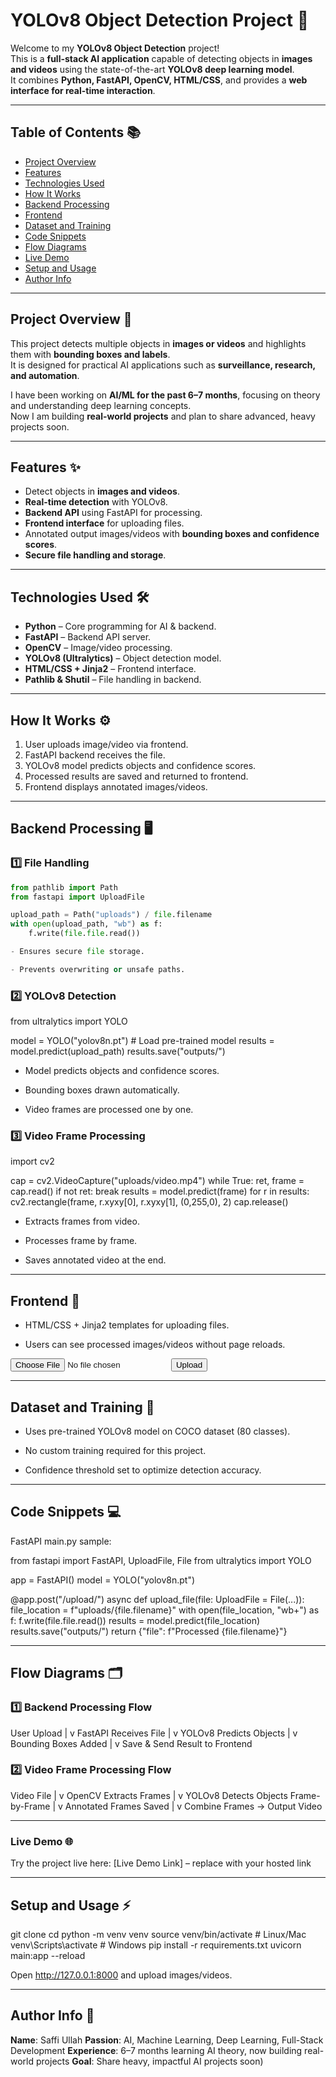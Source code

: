 # YOLOv8 Object Detection Project 🚀

Welcome to my **YOLOv8 Object Detection** project!  
This is a **full-stack AI application** capable of detecting objects in **images and videos** using the state-of-the-art **YOLOv8 deep learning model**.  
It combines **Python, FastAPI, OpenCV, HTML/CSS**, and provides a **web interface for real-time interaction**.

---

## Table of Contents 📚
- [Project Overview](#project-overview-🌟)
- [Features](#features-✨)
- [Technologies Used](#technologies-used-🛠)
- [How It Works](#how-it-works-⚙)
- [Backend Processing](#backend-processing-🖥)
- [Frontend](#frontend-🎨)
- [Dataset and Training](#dataset-and-training-📂)
- [Code Snippets](#code-snippets-💻)
- [Flow Diagrams](#flow-diagrams-🗂)
- [Live Demo](#live-demo-🌐)
- [Setup and Usage](#setup-and-usage-⚡)
- [Author Info](#author-info-📝)

---

## Project Overview 🌟
This project detects multiple objects in **images or videos** and highlights them with **bounding boxes and labels**.  
It is designed for practical AI applications such as **surveillance, research, and automation**.

I have been working on **AI/ML for the past 6–7 months**, focusing on theory and understanding deep learning concepts.  
Now I am building **real-world projects** and plan to share advanced, heavy projects soon.

---

## Features ✨
- Detect objects in **images and videos**.
- **Real-time detection** with YOLOv8.
- **Backend API** using FastAPI for processing.
- **Frontend interface** for uploading files.
- Annotated output images/videos with **bounding boxes and confidence scores**.
- **Secure file handling and storage**.

---

## Technologies Used 🛠
- **Python** – Core programming for AI & backend.  
- **FastAPI** – Backend API server.  
- **OpenCV** – Image/video processing.  
- **YOLOv8 (Ultralytics)** – Object detection model.  
- **HTML/CSS + Jinja2** – Frontend interface.  
- **Pathlib & Shutil** – File handling in backend.  

---

## How It Works ⚙
1. User uploads image/video via frontend.  
2. FastAPI backend receives the file.  
3. YOLOv8 model predicts objects and confidence scores.  
4. Processed results are saved and returned to frontend.  
5. Frontend displays annotated images/videos.  

---

## Backend Processing 🖥

### 1️⃣ File Handling
```python
from pathlib import Path
from fastapi import UploadFile

upload_path = Path("uploads") / file.filename
with open(upload_path, "wb") as f:
    f.write(file.file.read())

- Ensures secure file storage.

- Prevents overwriting or unsafe paths.

```
### 2️⃣ YOLOv8 Detection

from ultralytics import YOLO

model = YOLO("yolov8n.pt")  # Load pre-trained model
results = model.predict(upload_path)
results.save("outputs/")

- Model predicts objects and confidence scores.

- Bounding boxes drawn automatically.

- Video frames are processed one by one.


### 3️⃣ Video Frame Processing

import cv2

cap = cv2.VideoCapture("uploads/video.mp4")
while True:
    ret, frame = cap.read()
    if not ret:
        break
    results = model.predict(frame)
    for r in results:
        cv2.rectangle(frame, r.xyxy[0], r.xyxy[1], (0,255,0), 2)
cap.release()

- Extracts frames from video.

- Processes frame by frame.

- Saves annotated video at the end.



---

## Frontend 🎨

- HTML/CSS + Jinja2 templates for uploading files.

- Users can see processed images/videos without page reloads.


<form action="/upload" method="post" enctype="multipart/form-data">
    <input type="file" name="file" />
    <button type="submit">Upload</button>
</form>


---

## Dataset and Training 📂

- Uses pre-trained YOLOv8 model on COCO dataset (80 classes).

- No custom training required for this project.

- Confidence threshold set to optimize detection accuracy.



---

## Code Snippets 💻

FastAPI main.py sample:

from fastapi import FastAPI, UploadFile, File
from ultralytics import YOLO

app = FastAPI()
model = YOLO("yolov8n.pt")

@app.post("/upload/")
async def upload_file(file: UploadFile = File(...)):
    file_location = f"uploads/{file.filename}"
    with open(file_location, "wb+") as f:
        f.write(file.file.read())
    results = model.predict(file_location)
    results.save("outputs/")
    return {"file": f"Processed {file.filename}"}


---

## Flow Diagrams 🗂

### 1️⃣ Backend Processing Flow

User Upload
     |
     v
FastAPI Receives File
     |
     v
YOLOv8 Predicts Objects
     |
     v
Bounding Boxes Added
     |
     v
Save & Send Result to Frontend

### 2️⃣ Video Frame Processing Flow

Video File
     |
     v
OpenCV Extracts Frames
     |
     v
YOLOv8 Detects Objects Frame-by-Frame
     |
     v
Annotated Frames Saved
     |
     v
Combine Frames -> Output Video


---

### Live Demo 🌐

Try the project live here:
[Live Demo Link] – replace with your hosted link


---

## Setup and Usage ⚡

git clone <repository-url>
cd <project-folder>
python -m venv venv
source venv/bin/activate  # Linux/Mac
venv\Scripts\activate     # Windows
pip install -r requirements.txt
uvicorn main:app --reload

Open http://127.0.0.1:8000 and upload images/videos.


---

## Author Info 📝

**Name**: Saffi Ullah
**Passion**: AI, Machine Learning, Deep Learning, Full-Stack Development
**Experience**: 6–7 months learning AI theory, now building real-world projects
**Goal**: Share heavy, impactful AI projects soon)
